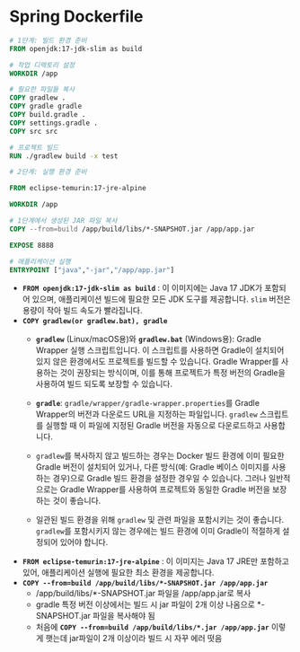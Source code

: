 # Spring Dockerfile

```dockerfile
# 1단계: 빌드 환경 준비
FROM openjdk:17-jdk-slim as build

# 작업 디렉토리 설정
WORKDIR /app

# 필요한 파일들 복사
COPY gradlew .
COPY gradle gradle
COPY build.gradle .
COPY settings.gradle .
COPY src src

# 프로젝트 빌드
RUN ./gradlew build -x test

# 2단계: 실행 환경 준비

FROM eclipse-temurin:17-jre-alpine

WORKDIR /app

# 1단계에서 생성된 JAR 파일 복사
COPY --from=build /app/build/libs/*-SNAPSHOT.jar /app/app.jar

EXPOSE 8888

# 애플리케이션 실행
ENTRYPOINT ["java","-jar","/app/app.jar"]
```

- **`FROM openjdk:17-jdk-slim as build`** : 이 이미지에는 Java 17 JDK가 포함되어 있으며, 애플리케이션 빌드에 필요한 모든 JDK 도구를 제공합니다. `slim` 버전은 용량이 작아 빌드 속도가 빨라집니다.
- **`COPY gradlew(or gradlew.bat), gradle`**
  - **`gradlew`** (Linux/macOS용)와 **`gradlew.bat`** (Windows용): Gradle Wrapper 실행 스크립트입니다. 이 스크립트를 사용하면 Gradle이 설치되어 있지 않은 환경에서도 프로젝트를 빌드할 수 있습니다. Gradle Wrapper를 사용하는 것이 권장되는 방식이며, 이를 통해 프로젝트가 특정 버전의 Gradle을 사용하여 빌드 되도록 보장할 수 있습니다.
  
  - **`gradle`**: `gradle/wrapper/gradle-wrapper.properties`를 Gradle Wrapper의 버전과 다운로드 URL을 지정하는 파일입니다. `gradlew` 스크립트를 실행할 때 이 파일에 지정된 Gradle 버전을 자동으로 다운로드하고 사용합니다.
  
  - `gradlew`를 복사하지 않고 빌드하는 경우는 Docker 빌드 환경에 이미 필요한 Gradle 버전이 설치되어 있거나, 다른 방식(예: Gradle 베이스 이미지를 사용하는 경우)으로 Gradle 빌드 환경을 설정한 경우일 수 있습니다. 그러나 일반적으로는 Gradle Wrapper를 사용하여 프로젝트와 동일한 Gradle 버전을 보장하는 것이 좋습니다.
  - 일관된 빌드 환경을 위해 `gradlew` 및 관련 파일을 포함시키는 것이 좋습니다. `gradlew`를 포함시키지 않는 경우에는 빌드 환경에 이미 Gradle이 적절하게 설정되어 있어야 합니다.
- **`FROM eclipse-temurin:17-jre-alpine`** : 이 이미지는 Java 17 JRE만 포함하고 있어, 애플리케이션 실행에 필요한 최소 환경을 제공합니다.
- **`COPY --from=build /app/build/libs/*-SNAPSHOT.jar /app/app.jar`**
  - /app/build/libs/*-SNAPSHOT.jar 파일을 /app/app.jar로 복사
  - gradle 특정 버전 이상에서는 빌드 시 jar 파일이 2개 이상 나옴으로 *-SNAPSHOT.jar 파일을 복사해야 됨
  - 처음에 **`COPY --from=build /app/build/libs/*.jar /app/app.jar`** 이렇게 햇는데 jar파일이 2개 이상이라 빌드 시 자꾸 에러 떳음